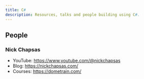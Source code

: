 ```yaml
---
title: C#
description: Resources, talks and people building using C#.
---
```


## People

### Nick Chapsas

- YouTube: <https://www.youtube.com/@nickchapsas>
- Blog: <https://nickchapsas.com/>
- Courses: <https://dometrain.com/>
